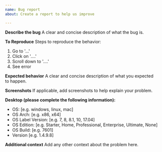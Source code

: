 ```yaml
---
name: Bug report
about: Create a report to help us improve

---
```


**Describe the bug**
A clear and concise description of what the bug is.

**To Reproduce**
Steps to reproduce the behavior:
1. Go to '...'
2. Click on '....'
3. Scroll down to '....'
4. See error

**Expected behavior**
A clear and concise description of what you expected to happen.

**Screenshots**
If applicable, add screenshots to help explain your problem.

**Desktop (please complete the following information):**
 - OS: [e.g. windows, linux, mac]
 - OS Arch: [e.g. x86, x64]
 - OS Label Version: [e.g. 7, 8, 8.1, 10, 17.04]
 - OS Edition: [e.g. Starter, Home, Professional, Enterprise, Ultimate, None]
 - OS Build: [e.g. 7601]
 - Version [e.g. 1.4.9.8]

**Additional context**
Add any other context about the problem here.
